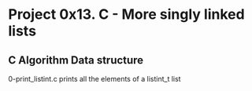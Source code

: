 # Project 0x13. C - More singly linked lists
## C  Algorithm  Data structure
0-print_listint.c prints all the elements of a listint_t list
